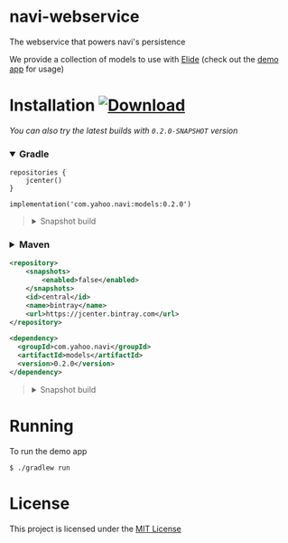 # navi-webservice

The webservice that powers navi's persistence

We provide a collection of models to use with [Elide](https://github.com/yahoo/elide) (check out the [demo app](./app) for usage)

# Installation [ ![Download](https://api.bintray.com/packages/yahoo/maven/navi/images/download.svg) ](https://bintray.com/yahoo/maven/navi/_latestVersion)

_You can also try the latest builds with `0.2.0-SNAPSHOT` version_

### <details open=true><summary>Gradle</summary>

```
repositories {
    jcenter()
}
```

```
implementation('com.yahoo.navi:models:0.2.0')
```

<blockquote><details><summary>Snapshot build</summary>

```
repositories {
    maven {
        url "https://oss.jfrog.org/artifactory/oss-snapshot-local"
    }
}
```

```
implementation('com.yahoo.navi:models:0.2.0-SNAPSHOT')
```

</details></blockquote>
</details>

### <details><summary>Maven</summary>

```xml
<repository>
    <snapshots>
        <enabled>false</enabled>
    </snapshots>
    <id>central</id>
    <name>bintray</name>
    <url>https://jcenter.bintray.com</url>
</repository>
```

```xml
<dependency>
  <groupId>com.yahoo.navi</groupId>
  <artifactId>models</artifactId>
  <version>0.2.0</version>
</dependency>
```

<blockquote><details><summary>Snapshot build</summary>

```xml
<repository>
    <id>oss-snapshot-local</id>
    <name>oss-snapshot-local</name>
    <url>https://oss.jfrog.org/artifactory/oss-snapshot-local</url>
</repository>
```

```xml
<dependency>
  <groupId>com.yahoo.navi</groupId>
  <artifactId>models</artifactId>
  <version>0.2.0-SNAPSHOT</version>
</dependency>
```

</details></blockquote>
</details>

# Running

To run the demo app

```shell script
$ ./gradlew run
```

# License

This project is licensed under the [MIT License](LICENSE.md)
